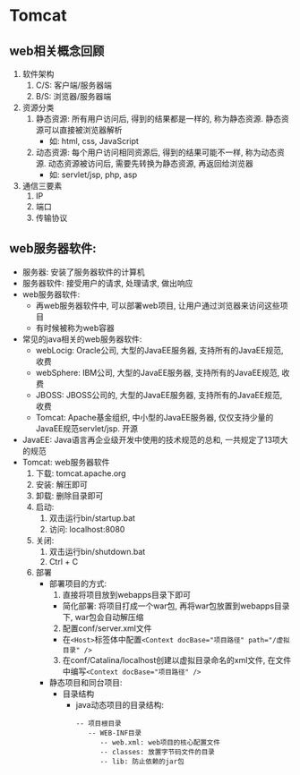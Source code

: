 # Tomcat
## web相关概念回顾
1. 软件架构
   1. C/S: 客户端/服务器端
   2. B/S: 浏览器/服务器端
2. 资源分类
   1. 静态资源: 所有用户访问后, 得到的结果都是一样的, 称为静态资源. 静态资源可以直接被浏览器解析
      * 如: html, css, JavaScript
   2. 动态资源: 每个用户访问相同资源后, 得到的结果可能不一样, 称为动态资源. 动态资源被访问后, 需要先转换为静态资源, 再返回给浏览器
      * 如: servlet/jsp, php, asp
3. 通信三要素
   1. IP
   2. 端口
   3. 传输协议

## web服务器软件:
* 服务器: 安装了服务器软件的计算机
* 服务器软件: 接受用户的请求, 处理请求, 做出响应
* web服务器软件: 
  * 再web服务器软件中, 可以部署web项目, 让用户通过浏览器来访问这些项目
  * 有时候被称为web容器
* 常见的java相关的web服务器软件:
  * webLocig: Oracle公司, 大型的JavaEE服务器, 支持所有的JavaEE规范, 收费
  * webSphere: IBM公司, 大型的JavaEE服务器, 支持所有的JavaEE规范, 收费
  * JBOSS: JBOSS公司的, 大型的JavaEE服务器, 支持所有的JavaEE规范, 收费
  * Tomcat: Apache基金组织, 中小型的JavaEE服务器, 仅仅支持少量的JavaEE规范servlet/jsp. 开源
* JavaEE: Java语言再企业级开发中使用的技术规范的总和, 一共规定了13项大的规范
* Tomcat: web服务器软件
   1. 下载: tomcat.apache.org
   2. 安装: 解压即可
   3. 卸载: 删除目录即可
   4. 启动:
      1. 双击运行bin/startup.bat
      2. 访问: localhost:8080
   5. 关闭:
      1.  双击运行bin/shutdown.bat
      2.  Ctrl + C
   6. 部署
      * 部署项目的方式:
        1. 直接将项目放到webapps目录下即可
          * 简化部署: 将项目打成一个war包, 再将war包放置到webapps目录下, war包会自动解压缩
        2. 配置conf/server.xml文件
          * 在``<Host>``标签体中配置``<Context docBase="项目路径" path="/虚拟目录" />``
        3. 在conf/Catalina/localhost创建以虚拟目录命名的xml文件, 在文件中编写``<Context docBase="项目路径" />``
      * 静态项目和同台项目:
        * 目录结构
          * java动态项目的目录结构:
            ```
            -- 项目根目录
               -- WEB-INF目录
                  -- web.xml: web项目的核心配置文件
                  -- classes: 放置字节码文件的目录
                  -- lib: 防止依赖的jar包
            ```